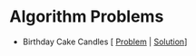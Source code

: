 # Algorithm Problems
* Birthday Cake Candles [ [Problem](https://www.hackerrank.com/challenges/birthday-cake-candles/problem) | [Solution](https://github.com/SiddharthaPramanik/Hacker-Rank/blob/master/Problem-Solving/Algorithm/birthday-cake-candles.py)]